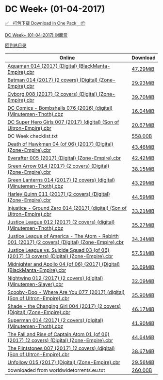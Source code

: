 # DC Week+ (01-04-2017)

[✅&emsp;打包下载 Download in One Pack&emsp;📦](https://pan.baidu.com/s/1sl6wNCT)

[DC Week+ (01-04-2017) 封面赏](/https://github.com/alicewish/markdown/blob/master/cover/DC-Week-01-04-2017-Covers.md)



[回到总目录](https://github.com/alicewish/markdown/blob/master/Catalogs.md)



Online | Download
--- | ---
[Aquaman 014 (2017) (Digital) (BlackManta-Empire).cbr](https://github.com/alicewish/markdown/blob/master/comic/Aquaman-014-2017-Digital-BlackManta-Empire-cbr.md) | [47.29MiB](https://pan.baidu.com/s/1sl6wNCT#list/path=%2FDC%20Week%202017%20Q1%2FDC%20Week%2B%20%2801-04-2017%29%2F%E3%82%B5%E3%82%BD%E3%82%A2%E3%82%AF%E3%82%A2%E3%82%BB%E3%82%BB%E3%82%AD%E3%82%B3%E3%82%AA%E3%82%B7%E3%82%B5%E3%82%B1%E3%82%B5%E3%82%B9%E3%82%B9%E3%82%AA%E3%82%B9%E3%82%AB%E3%82%B3%E3%82%A6%E3%82%A2%E3%82%A8%E3%82%BB%E3%82%A6%E3%82%BF%E3%82%A8%E3%82%A8%E3%82%BF%E3%82%AB%E3%82%BB%E3%82%A4&parentPath=%2FDC%20Week%202017%20Q1)
[Batman 014 (2017) (2 covers) (Digital) (Zone-Empire).cbr](https://github.com/alicewish/markdown/blob/master/comic/Batman-014-2017-2-covers-Digital-Zone-Empire-cbr.md) | [29.93MiB](https://pan.baidu.com/s/1sl6wNCT#list/path=%2FDC%20Week%202017%20Q1%2FDC%20Week%2B%20%2801-04-2017%29%2F%E3%82%B7%E3%82%B5%E3%82%AB%E3%82%B5%E3%82%A2%E3%82%B3%E3%82%B5%E3%82%A6%E3%82%AD%E3%82%AD%E3%82%B3%E3%82%AB%E3%82%BD%E3%82%A2%E3%82%BF%E3%82%BF%E3%82%AD%E3%82%B9%E3%82%A2%E3%82%A8%E3%82%BD%E3%82%AB%E3%82%AB%E3%82%A4%E3%82%A6%E3%82%B1%E3%82%A8%E3%82%A4%E3%82%B7%E3%82%A6%E3%82%A6%E3%82%A4&parentPath=%2FDC%20Week%202017%20Q1)
[Cyborg 008 (2017) (2 covers) (Digital) (Zone-Empire).cbr](https://github.com/alicewish/markdown/blob/master/comic/Cyborg-008-2017-2-covers-Digital-Zone-Empire-cbr.md) | [39.70MiB](https://pan.baidu.com/s/1sl6wNCT#list/path=%2FDC%20Week%202017%20Q1%2FDC%20Week%2B%20%2801-04-2017%29%2F%E3%82%BD%E3%82%B3%E3%82%A8%E3%82%BD%E3%82%A8%E3%82%BB%E3%82%AF%E3%82%A6%E3%82%A2%E3%82%B7%E3%82%AA%E3%82%AF%E3%82%BF%E3%82%BD%E3%82%A8%E3%82%A2%E3%82%A6%E3%82%B3%E3%82%BF%E3%82%B1%E3%82%A4%E3%82%A4%E3%82%AB%E3%82%BD%E3%82%B1%E3%82%BD%E3%82%AD%E3%82%BD%E3%82%AF%E3%82%AB%E3%82%A2%E3%82%AA&parentPath=%2FDC%20Week%202017%20Q1)
[DC Comics - Bombshells 076 (2016) (digital) (Minutemen-Thoth).cbz](https://github.com/alicewish/markdown/blob/master/comic/DC-Comics-Bombshells-076-2016-digital-Minutemen-Thoth-cbz.md) | [16.04MiB](https://pan.baidu.com/s/1sl6wNCT#list/path=%2FDC%20Week%202017%20Q1%2FDC%20Week%2B%20%2801-04-2017%29%2F%E3%82%BB%E3%82%AA%E3%82%B5%E3%82%A8%E3%82%B7%E3%82%B7%E3%82%B7%E3%82%BB%E3%82%BB%E3%82%BF%E3%82%AA%E3%82%AA%E3%82%BF%E3%82%BB%E3%82%B9%E3%82%B9%E3%82%AF%E3%82%A8%E3%82%A4%E3%82%BF%E3%82%B9%E3%82%A2%E3%82%AB%E3%82%A8%E3%82%AA%E3%82%A8%E3%82%AD%E3%82%B3%E3%82%B7%E3%82%A8%E3%82%B5%E3%82%B1&parentPath=%2FDC%20Week%202017%20Q1)
[DC Super Hero Girls 007 (2017) (digital) (Son of Ultron-Empire).cbr](https://github.com/alicewish/markdown/blob/master/comic/DC-Super-Hero-Girls-007-2017-digital-Son-of-Ultron-Empire-cbr.md) | [20.67MiB](https://pan.baidu.com/s/1sl6wNCT#list/path=%2FDC%20Week%202017%20Q1%2FDC%20Week%2B%20%2801-04-2017%29%2F%E3%82%A6%E3%82%A4%E3%82%AA%E3%82%AF%E3%82%A6%E3%82%BF%E3%82%B5%E3%82%AF%E3%82%BD%E3%82%B5%E3%82%B3%E3%82%A2%E3%82%B3%E3%82%B7%E3%82%B1%E3%82%B9%E3%82%A8%E3%82%B5%E3%82%BB%E3%82%B3%E3%82%A2%E3%82%BF%E3%82%AD%E3%82%B7%E3%82%A4%E3%82%BD%E3%82%BD%E3%82%B7%E3%82%B7%E3%82%B1%E3%82%AD%E3%82%B7&parentPath=%2FDC%20Week%202017%20Q1)
DC Week checklist.txt | [558.00B](https://pan.baidu.com/s/1sl6wNCT#list/path=%2FDC%20Week%202017%20Q1%2FDC%20Week%2B%20%2801-04-2017%29%2F%E3%82%B5%E3%82%A4%E3%82%B3%E3%82%B7%E3%82%A6%E3%82%A8%E3%82%BB%E3%82%B9%E3%82%AB%E3%82%B5%E3%82%B3%E3%82%A6%E3%82%A6%E3%82%BD%E3%82%AD%E3%82%A2%E3%82%B3%E3%82%AA%E3%82%B3%E3%82%B5%E3%82%A6%E3%82%A4%E3%82%AF%E3%82%B7%E3%82%B7%E3%82%B7%E3%82%B3%E3%82%BD%E3%82%B7%E3%82%BF%E3%82%BB%E3%82%AD&parentPath=%2FDC%20Week%202017%20Q1)
[Death of Hawkman 04 (of 06) (2017) (Digital) (Zone-Empire).cbr](https://github.com/alicewish/markdown/blob/master/comic/Death-of-Hawkman-04-of-06-2017-Digital-Zone-Empire-cbr.md) | [43.46MiB](https://pan.baidu.com/s/1sl6wNCT#list/path=%2FDC%20Week%202017%20Q1%2FDC%20Week%2B%20%2801-04-2017%29%2F%E3%82%AA%E3%82%AA%E3%82%A8%E3%82%AB%E3%82%B5%E3%82%B7%E3%82%A4%E3%82%BB%E3%82%B5%E3%82%AA%E3%82%AA%E3%82%AA%E3%82%A6%E3%82%B3%E3%82%B1%E3%82%A2%E3%82%A6%E3%82%A4%E3%82%B3%E3%82%B9%E3%82%B3%E3%82%BF%E3%82%AD%E3%82%A4%E3%82%A8%E3%82%A6%E3%82%B1%E3%82%B7%E3%82%AD%E3%82%A6%E3%82%BF%E3%82%BB&parentPath=%2FDC%20Week%202017%20Q1)
[Everafter 005 (2017) (Digital) (Zone-Empire).cbr](https://github.com/alicewish/markdown/blob/master/comic/Everafter-005-2017-Digital-Zone-Empire-cbr.md) | [42.42MiB](https://pan.baidu.com/s/1sl6wNCT#list/path=%2FDC%20Week%202017%20Q1%2FDC%20Week%2B%20%2801-04-2017%29%2F%E3%82%B1%E3%82%A6%E3%82%AA%E3%82%AB%E3%82%AD%E3%82%AD%E3%82%A8%E3%82%B9%E3%82%B3%E3%82%BF%E3%82%BB%E3%82%A6%E3%82%AF%E3%82%A2%E3%82%A6%E3%82%B7%E3%82%A8%E3%82%A4%E3%82%BD%E3%82%B3%E3%82%B5%E3%82%B5%E3%82%BF%E3%82%B5%E3%82%BD%E3%82%B1%E3%82%AD%E3%82%B5%E3%82%AF%E3%82%B5%E3%82%B3%E3%82%A8&parentPath=%2FDC%20Week%202017%20Q1)
[Green Arrow 014 (2017) (2 covers) (Digital) (Zone-Empire).cbr](https://github.com/alicewish/markdown/blob/master/comic/Green-Arrow-014-2017-2-covers-Digital-Zone-Empire-cbr.md) | [38.15MiB](https://pan.baidu.com/s/1sl6wNCT#list/path=%2FDC%20Week%202017%20Q1%2FDC%20Week%2B%20%2801-04-2017%29%2F%E3%82%BD%E3%82%B5%E3%82%BF%E3%82%A4%E3%82%B7%E3%82%A8%E3%82%AA%E3%82%BB%E3%82%AF%E3%82%B7%E3%82%B9%E3%82%A6%E3%82%B3%E3%82%BF%E3%82%B1%E3%82%BF%E3%82%B5%E3%82%BF%E3%82%BB%E3%82%B1%E3%82%AF%E3%82%B5%E3%82%AD%E3%82%BB%E3%82%BF%E3%82%BD%E3%82%AB%E3%82%BD%E3%82%B7%E3%82%BF%E3%82%B1%E3%82%AB&parentPath=%2FDC%20Week%202017%20Q1)
[Green Lanterns 014 (2017) (2 covers) (digital) (Minutemen-Thoth).cbz](https://github.com/alicewish/markdown/blob/master/comic/Green-Lanterns-014-2017-2-covers-digital-Minutemen-Thoth-cbz.md) | [43.29MiB](https://pan.baidu.com/s/1sl6wNCT#list/path=%2FDC%20Week%202017%20Q1%2FDC%20Week%2B%20%2801-04-2017%29%2F%E3%82%BD%E3%82%AB%E3%82%BF%E3%82%B5%E3%82%B5%E3%82%A2%E3%82%A6%E3%82%B3%E3%82%B7%E3%82%A6%E3%82%A8%E3%82%A2%E3%82%BD%E3%82%A4%E3%82%AF%E3%82%AD%E3%82%BD%E3%82%A2%E3%82%AA%E3%82%BD%E3%82%AB%E3%82%B5%E3%82%BD%E3%82%B1%E3%82%B5%E3%82%B1%E3%82%B3%E3%82%B1%E3%82%A4%E3%82%B5%E3%82%BB%E3%82%B3&parentPath=%2FDC%20Week%202017%20Q1)
[Harley Quinn 011 (2017) (2 covers) (Digital) (Zone-Empire).cbr](https://github.com/alicewish/markdown/blob/master/comic/Harley-Quinn-011-2017-2-covers-Digital-Zone-Empire-cbr.md) | [44.59MiB](https://pan.baidu.com/s/1sl6wNCT#list/path=%2FDC%20Week%202017%20Q1%2FDC%20Week%2B%20%2801-04-2017%29%2F%E3%82%AF%E3%82%AD%E3%82%B3%E3%82%BB%E3%82%AD%E3%82%AA%E3%82%BD%E3%82%AF%E3%82%BD%E3%82%AB%E3%82%B5%E3%82%B3%E3%82%AB%E3%82%AD%E3%82%A6%E3%82%A4%E3%82%AA%E3%82%B3%E3%82%A8%E3%82%BD%E3%82%B5%E3%82%B7%E3%82%B9%E3%82%B9%E3%82%A4%E3%82%BD%E3%82%AD%E3%82%A2%E3%82%B3%E3%82%BB%E3%82%AD%E3%82%AD&parentPath=%2FDC%20Week%202017%20Q1)
[Injustice - Ground Zero 014 (2017) (digital) (Son of Ultron-Empire).cbr](https://github.com/alicewish/markdown/blob/master/comic/Injustice-Ground-Zero-014-2017-digital-Son-of-Ultron-Empire-cbr.md) | [33.21MiB](https://pan.baidu.com/s/1sl6wNCT#list/path=%2FDC%20Week%202017%20Q1%2FDC%20Week%2B%20%2801-04-2017%29%2F%E3%82%B9%E3%82%A2%E3%82%A4%E3%82%BB%E3%82%AF%E3%82%A2%E3%82%B5%E3%82%A8%E3%82%A6%E3%82%AF%E3%82%AA%E3%82%B3%E3%82%BB%E3%82%AF%E3%82%BF%E3%82%BB%E3%82%A2%E3%82%A6%E3%82%B5%E3%82%B3%E3%82%AD%E3%82%B9%E3%82%B7%E3%82%B1%E3%82%B7%E3%82%A6%E3%82%B1%E3%82%BF%E3%82%A8%E3%82%B9%E3%82%AF%E3%82%BB&parentPath=%2FDC%20Week%202017%20Q1)
[Justice League 012 (2017) (2 covers) (digital) (Minutemen-Thoth).cbz](https://github.com/alicewish/markdown/blob/master/comic/Justice-League-012-2017-2-covers-digital-Minutemen-Thoth-cbz.md) | [35.27MiB](https://pan.baidu.com/s/1sl6wNCT#list/path=%2FDC%20Week%202017%20Q1%2FDC%20Week%2B%20%2801-04-2017%29%2F%E3%82%A4%E3%82%A4%E3%82%B9%E3%82%A2%E3%82%B9%E3%82%B3%E3%82%A4%E3%82%BF%E3%82%A8%E3%82%AA%E3%82%A2%E3%82%BB%E3%82%AF%E3%82%AF%E3%82%B9%E3%82%B7%E3%82%B1%E3%82%BB%E3%82%A6%E3%82%AB%E3%82%A8%E3%82%A6%E3%82%A2%E3%82%AF%E3%82%A6%E3%82%AD%E3%82%B5%E3%82%BD%E3%82%BD%E3%82%B7%E3%82%B7%E3%82%B1&parentPath=%2FDC%20Week%202017%20Q1)
[Justice League of America - The Atom - Rebirth 001 (2017) (2 covers) (Digital) (Zone-Empire).cbr](https://github.com/alicewish/markdown/blob/master/comic/Justice-League-of-America-Atom-Rebirth-001-2017-2-covers-Digital-Zone-Empire-cbr.md) | [34.34MiB](https://pan.baidu.com/s/1sl6wNCT#list/path=%2FDC%20Week%202017%20Q1%2FDC%20Week%2B%20%2801-04-2017%29%2F%E3%82%A8%E3%82%B5%E3%82%AB%E3%82%A4%E3%82%AF%E3%82%AD%E3%82%A6%E3%82%B1%E3%82%B3%E3%82%AF%E3%82%B3%E3%82%B1%E3%82%AD%E3%82%BB%E3%82%B1%E3%82%AB%E3%82%B5%E3%82%AD%E3%82%B1%E3%82%AF%E3%82%BB%E3%82%AA%E3%82%AF%E3%82%BF%E3%82%B5%E3%82%A6%E3%82%BB%E3%82%AF%E3%82%A4%E3%82%B9%E3%82%A2%E3%82%A4&parentPath=%2FDC%20Week%202017%20Q1)
[Justice League vs. Suicide Squad 03 (of 06) (2017) (3 covers) (Digital) (Zone-Empire).cbr](https://github.com/alicewish/markdown/blob/master/comic/Justice-League-vs-Suicide-Squad-03-of-06-2017-3-covers-Digital-Zone-Empire-cbr.md) | [57.51MiB](https://pan.baidu.com/s/1sl6wNCT#list/path=%2FDC%20Week%202017%20Q1%2FDC%20Week%2B%20%2801-04-2017%29%2F%E3%82%B3%E3%82%AB%E3%82%B7%E3%82%AB%E3%82%BD%E3%82%BB%E3%82%BF%E3%82%AD%E3%82%A8%E3%82%A2%E3%82%AA%E3%82%BB%E3%82%BF%E3%82%BB%E3%82%B7%E3%82%A8%E3%82%BD%E3%82%AF%E3%82%B3%E3%82%BB%E3%82%B1%E3%82%A2%E3%82%B9%E3%82%B7%E3%82%B5%E3%82%AD%E3%82%B9%E3%82%AB%E3%82%B9%E3%82%BF%E3%82%A2%E3%82%B3&parentPath=%2FDC%20Week%202017%20Q1)
[Midnighter and Apollo 04 (of 06) (2017) (Digital) (BlackManta-Empire).cbr](https://github.com/alicewish/markdown/blob/master/comic/Midnighter-Apollo-04-of-06-2017-Digital-BlackManta-Empire-cbr.md) | [33.69MiB](https://pan.baidu.com/s/1sl6wNCT#list/path=%2FDC%20Week%202017%20Q1%2FDC%20Week%2B%20%2801-04-2017%29%2F%E3%82%BF%E3%82%AA%E3%82%AA%E3%82%B5%E3%82%BF%E3%82%B3%E3%82%BF%E3%82%AA%E3%82%BB%E3%82%B1%E3%82%AD%E3%82%AA%E3%82%B3%E3%82%A8%E3%82%AD%E3%82%BF%E3%82%AF%E3%82%BF%E3%82%A6%E3%82%B1%E3%82%BB%E3%82%B5%E3%82%A2%E3%82%A4%E3%82%AA%E3%82%B9%E3%82%A6%E3%82%A6%E3%82%B7%E3%82%B9%E3%82%A8%E3%82%BF&parentPath=%2FDC%20Week%202017%20Q1)
[Nightwing 012 (2017) (2 covers) (digital) (Minutemen-Slayer).cbr](https://github.com/alicewish/markdown/blob/master/comic/Nightwing-012-2017-2-covers-digital-Minutemen-Slayer-cbr.md) | [32.09MiB](https://pan.baidu.com/s/1sl6wNCT#list/path=%2FDC%20Week%202017%20Q1%2FDC%20Week%2B%20%2801-04-2017%29%2F%E3%82%AB%E3%82%B7%E3%82%BF%E3%82%B7%E3%82%A6%E3%82%B1%E3%82%B9%E3%82%B9%E3%82%AF%E3%82%AD%E3%82%B5%E3%82%A4%E3%82%B7%E3%82%AD%E3%82%AB%E3%82%A4%E3%82%AA%E3%82%A8%E3%82%A8%E3%82%B3%E3%82%A6%E3%82%BF%E3%82%B7%E3%82%AB%E3%82%B9%E3%82%AB%E3%82%B7%E3%82%B5%E3%82%AF%E3%82%B1%E3%82%B9%E3%82%A2&parentPath=%2FDC%20Week%202017%20Q1)
[Scooby-Doo - Where Are You 077 (2017) (digital) (Son of Ultron-Empire).cbr](https://github.com/alicewish/markdown/blob/master/comic/Scooby-Doo-Where-Are-You-077-2017-digital-Son-of-Ultron-Empire-cbr.md) | [35.90MiB](https://pan.baidu.com/s/1sl6wNCT#list/path=%2FDC%20Week%202017%20Q1%2FDC%20Week%2B%20%2801-04-2017%29%2F%E3%82%BF%E3%82%B5%E3%82%A4%E3%82%A4%E3%82%AA%E3%82%A8%E3%82%BF%E3%82%BB%E3%82%A8%E3%82%AD%E3%82%AA%E3%82%B1%E3%82%A4%E3%82%AD%E3%82%BD%E3%82%A4%E3%82%AD%E3%82%BD%E3%82%AD%E3%82%AD%E3%82%BD%E3%82%B3%E3%82%B1%E3%82%AB%E3%82%B7%E3%82%B9%E3%82%AF%E3%82%B1%E3%82%BF%E3%82%B1%E3%82%BB%E3%82%B5&parentPath=%2FDC%20Week%202017%20Q1)
[Shade - the Changing Girl 004 (2017) (2 covers) (Digital) (Zone-Empire).cbr](https://github.com/alicewish/markdown/blob/master/comic/Shade-Changing-Girl-004-2017-2-covers-Digital-Zone-Empire-cbr.md) | [46.17MiB](https://pan.baidu.com/s/1sl6wNCT#list/path=%2FDC%20Week%202017%20Q1%2FDC%20Week%2B%20%2801-04-2017%29%2F%E3%82%B5%E3%82%BB%E3%82%AB%E3%82%AB%E3%82%AD%E3%82%AD%E3%82%A8%E3%82%BB%E3%82%B5%E3%82%AD%E3%82%B5%E3%82%B3%E3%82%B9%E3%82%A4%E3%82%B5%E3%82%AA%E3%82%BB%E3%82%AD%E3%82%AB%E3%82%AB%E3%82%B7%E3%82%A2%E3%82%A8%E3%82%B5%E3%82%A6%E3%82%BD%E3%82%AA%E3%82%A8%E3%82%B3%E3%82%AA%E3%82%AA%E3%82%AD&parentPath=%2FDC%20Week%202017%20Q1)
[Superman 014 (2017) (2 covers) (digital) (Minutemen-Thoth).cbz](https://github.com/alicewish/markdown/blob/master/comic/Superman-014-2017-2-covers-digital-Minutemen-Thoth-cbz.md) | [41.90MiB](https://pan.baidu.com/s/1sl6wNCT#list/path=%2FDC%20Week%202017%20Q1%2FDC%20Week%2B%20%2801-04-2017%29%2F%E3%82%A2%E3%82%B7%E3%82%B1%E3%82%B5%E3%82%AF%E3%82%BD%E3%82%BB%E3%82%AF%E3%82%B7%E3%82%BF%E3%82%BB%E3%82%AB%E3%82%A6%E3%82%AD%E3%82%B5%E3%82%BF%E3%82%B7%E3%82%BB%E3%82%AF%E3%82%B7%E3%82%BD%E3%82%BB%E3%82%B3%E3%82%A8%E3%82%A6%E3%82%AD%E3%82%B5%E3%82%BB%E3%82%B1%E3%82%AD%E3%82%B3%E3%82%B3&parentPath=%2FDC%20Week%202017%20Q1)
[The Fall and Rise of Captain Atom 01 (of 06) (2017) (2 covers) (Digital) (Zone-Empire).cbr](https://github.com/alicewish/markdown/blob/master/comic/Fall-Rise-of-Captain-Atom-01-of-06-2017-2-covers-Digital-Zone-Empire-cbr.md) | [44.64MiB](https://pan.baidu.com/s/1sl6wNCT#list/path=%2FDC%20Week%202017%20Q1%2FDC%20Week%2B%20%2801-04-2017%29%2F%E3%82%BD%E3%82%B3%E3%82%AA%E3%82%B5%E3%82%A8%E3%82%BD%E3%82%B5%E3%82%B7%E3%82%AB%E3%82%AB%E3%82%A2%E3%82%AF%E3%82%A8%E3%82%AB%E3%82%AB%E3%82%AD%E3%82%B9%E3%82%BB%E3%82%B1%E3%82%BF%E3%82%B9%E3%82%A2%E3%82%A4%E3%82%BB%E3%82%AF%E3%82%A8%E3%82%BF%E3%82%A8%E3%82%B1%E3%82%AB%E3%82%A4%E3%82%AB&parentPath=%2FDC%20Week%202017%20Q1)
[The Flintstones 007 (2017) (2 covers) (digital) (Son of Ultron-Empire).cbr](https://github.com/alicewish/markdown/blob/master/comic/Flintstones-007-2017-2-covers-digital-Son-of-Ultron-Empire-cbr.md) | [38.67MiB](https://pan.baidu.com/s/1sl6wNCT#list/path=%2FDC%20Week%202017%20Q1%2FDC%20Week%2B%20%2801-04-2017%29%2F%E3%82%A8%E3%82%BF%E3%82%B5%E3%82%A4%E3%82%B5%E3%82%A2%E3%82%BB%E3%82%BD%E3%82%B1%E3%82%AB%E3%82%B5%E3%82%B5%E3%82%BF%E3%82%AB%E3%82%B3%E3%82%AA%E3%82%A8%E3%82%BD%E3%82%AD%E3%82%B9%E3%82%AF%E3%82%B5%E3%82%A6%E3%82%AA%E3%82%B9%E3%82%AA%E3%82%AD%E3%82%A4%E3%82%A2%E3%82%BB%E3%82%B7%E3%82%B1&parentPath=%2FDC%20Week%202017%20Q1)
[Unfollow 015 (2017) (Digital) (Zone-Empire).cbr](https://github.com/alicewish/markdown/blob/master/comic/Unfollow-015-2017-Digital-Zone-Empire-cbr.md) | [29.56MiB](https://pan.baidu.com/s/1sl6wNCT#list/path=%2FDC%20Week%202017%20Q1%2FDC%20Week%2B%20%2801-04-2017%29%2F%E3%82%B5%E3%82%BF%E3%82%A6%E3%82%AF%E3%82%AD%E3%82%B3%E3%82%AB%E3%82%BD%E3%82%AB%E3%82%A2%E3%82%BD%E3%82%B9%E3%82%AB%E3%82%B5%E3%82%BF%E3%82%AD%E3%82%B1%E3%82%BF%E3%82%B1%E3%82%B5%E3%82%B1%E3%82%BD%E3%82%BF%E3%82%A8%E3%82%BF%E3%82%BB%E3%82%BF%E3%82%A4%E3%82%B1%E3%82%B5%E3%82%BB%E3%82%AF&parentPath=%2FDC%20Week%202017%20Q1)
downloaded from worldwidetorrents.eu.txt | [260.00B](https://pan.baidu.com/s/1sl6wNCT#list/path=%2FDC%20Week%202017%20Q1%2FDC%20Week%2B%20%2801-04-2017%29%2F%E3%82%A4%E3%82%BB%E3%82%B5%E3%82%A6%E3%82%BF%E3%82%BD%E3%82%A4%E3%82%B9%E3%82%B3%E3%82%AB%E3%82%B1%E3%82%A2%E3%82%A4%E3%82%A8%E3%82%A2%E3%82%B3%E3%82%A4%E3%82%AA%E3%82%B1%E3%82%BD%E3%82%BB%E3%82%AB%E3%82%B3%E3%82%BD%E3%82%B3%E3%82%B9%E3%82%B7%E3%82%B1%E3%82%B7%E3%82%A2%E3%82%AD%E3%82%B9&parentPath=%2FDC%20Week%202017%20Q1)